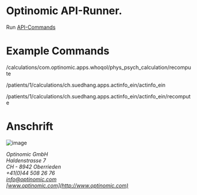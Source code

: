 
# Optinomic API-Runner.

Run [API-Commands](https://doc.optinomic.org/V2/Developers/api.html)


# Example Commands
/calculations/com.optinomic.apps.whoqol/phys_psych_calculation/recompute


/patients/1/calculations/ch.suedhang.apps.actinfo_ein/actinfo_ein

/patients/1/calculations/ch.suedhang.apps.actinfo_ein/actinfo_ein/recompute


# Anschrift

![image](http://www.ottiger.org/optinomic_logo/optinomic_logo_small.png)     

*Optinomic GmbH*   
*Haldenstrasse 7*     
*CH - 8942 Oberrieden*     
*+41(0)44 508 26 76*    
*info@optinomic.com*   
*[www.optinomic.com](http://www.optinomic.com)*   
